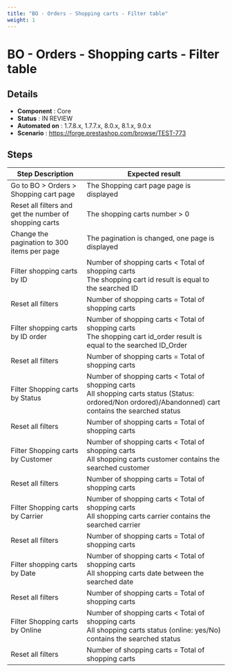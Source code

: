 ```yaml
---
title: "BO - Orders - Shopping carts - Filter table"
weight: 1
---
```


# BO - Orders - Shopping carts - Filter table
## Details
* **Component** : Core
* **Status** : IN REVIEW
* **Automated on** : 1.7.8.x, 1.7.7.x, 8.0.x, 8.1.x, 9.0.x
* **Scenario** : https://forge.prestashop.com/browse/TEST-773

## Steps
| Step Description | Expected result |
| ----- | ----- |
| Go to BO > Orders > Shopping cart page | The Shopping cart page page is displayed |
| Reset all filters and get the number of shopping carts | The shopping carts number > 0 |
| Change the pagination to 300 items per page | The pagination is changed, one page is displayed |
| Filter shopping carts by ID | Number of shopping carts < Total of shopping carts<br>The shopping cart id result is equal to the searched ID |
| Reset all filters | Number of shopping carts = Total of shopping carts |
| Filter shopping carts by ID order | Number of shopping carts < Total of shopping carts<br>The shopping cart id_order result is equal to the searched ID_Order |
| Reset all filters | Number of shopping carts = Total of shopping carts |
| Filter Shopping carts by Status | Number of shopping carts < Total of shopping carts<br>All shopping carts status (Status: ordored/Non ordored)/Abandonned) cart contains the searched status |
| Reset all filters | Number of shopping carts = Total of shopping carts |
| Filter Shopping carts by Customer | Number of shopping carts < Total of shopping carts<br>All shopping carts customer contains the searched customer |
| Reset all filters | Number of shopping carts = Total of shopping carts |
| Filter Shopping carts by Carrier | Number of shopping carts < Total of shopping carts<br>All shopping carts carrier contains the searched carrier |
| Reset all filters | Number of shopping carts = Total of shopping carts |
| Filter shopping carts by Date | Number of shopping carts < Total of shopping carts<br>All shopping carts date between the searched date |
| Reset all filters | Number of shopping carts = Total of shopping carts |
| Filter Shopping carts by Online | Number of shopping carts < Total of shopping carts<br>All shopping carts status (online: yes/No) contains the searched status |
| Reset all filters | Number of shopping carts = Total of shopping carts |
